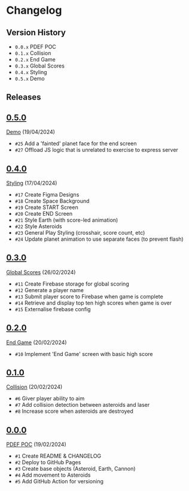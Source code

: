 # Changelog

## Version History
- `0.0.x` PDEF POC
- `0.1.x` Collision
- `0.2.x` End Game
- `0.3.x` Global Scores
- `0.4.x` Styling
- `0.5.x` Demo

## Releases
<!-- @LatestFirst -->

## [0.5.0]
[Demo](https://github.com/jrsmth/planetary-defence/milestone/6) (19/04/2024)
- `#25` Add a 'fainted' planet face for the end screen
- `#27` Offload JS logic that is unrelated to exercise to express server

## [0.4.0]
[Styling](https://github.com/jrsmth/planetary-defence/milestone/5) (17/04/2024)
- `#17` Create Figma Designs
- `#18` Create Space Background
- `#19` Create START Screen
- `#20` Create END Screen
- `#21` Style Earth (with score-led animation)
- `#22` Style Asteroids
- `#23` General Play Styling (crosshair, score count, etc)
- `#24` Update planet animation to use separate faces (to prevent flash)

## [0.3.0]
[Global Scores](https://github.com/jrsmth/planetary-defence/milestone/4) (26/02/2024)
- `#11` Create Firebase storage for global scoring
- `#12` Generate a player name
- `#13` Submit player score to Firebase when game is complete
- `#14` Retrieve and display top ten high scores when game is over
- `#15` Externalise firebase config

## [0.2.0]
[End Game](https://github.com/jrsmth/planetary-defence/milestone/3) (20/02/2024)
- `#10` Implement 'End Game' screen with basic high score

## [0.1.0]
[Collision](https://github.com/jrsmth/planetary-defence/milestone/2) (20/02/2024)
- `#6` Giver player ability to aim
- `#7` Add collision detection between asteroids and laser
- `#8` Increase score when asteroids are destroyed

## [0.0.0]
[PDEF POC](https://github.com/jrsmth/planetary-defence/milestone/1) (19/02/2024)
- `#1` Create README & CHANGELOG
- `#2` Deploy to GitHub Pages
- `#3` Create base objects (Asteroid, Earth, Cannon)
- `#4` Add movement to Asteroids
- `#5` Add GitHub Action for versioning

[0.0.0]: https://github.com/jrsmth/planetary-defence/releases/tag/0.0.0
[0.1.0]: https://github.com/jrsmth/planetary-defence/compare/0.0.0...0.1.0
[0.2.0]: https://github.com/jrsmth/planetary-defence/compare/0.1.0...0.2.0
[0.3.0]: https://github.com/jrsmth/planetary-defence/compare/0.2.0...0.3.0
[0.4.0]: https://github.com/jrsmth/planetary-defence/compare/0.3.0...0.4.0
[0.5.0]: https://github.com/jrsmth/planetary-defence/compare/0.4.0...0.5.0
